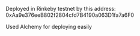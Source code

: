 Deployed in Rinkeby testnet by this address: 0xAa9e376eeB802f2804cfd7B4190a063D1fa7a6F0

Used Alchemy for deploying easily